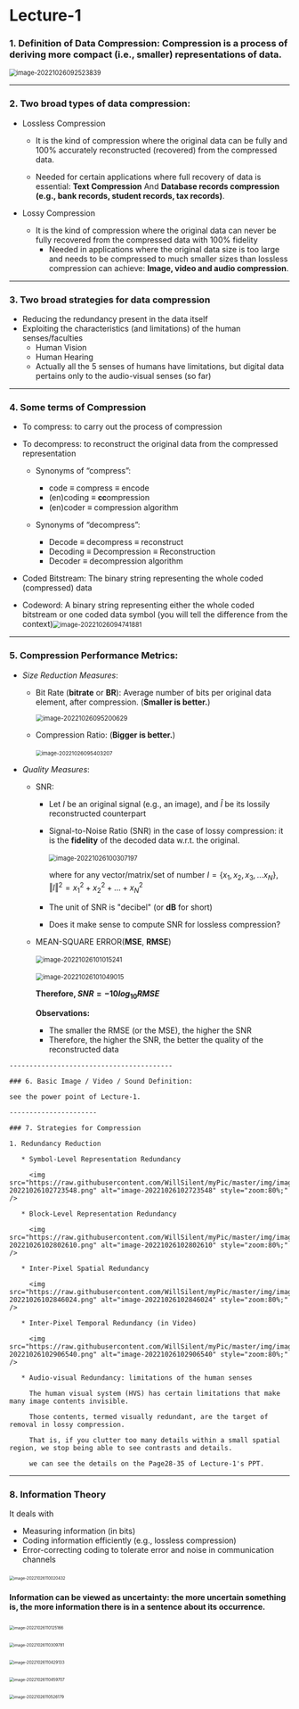 # Lecture-1

### 1. Definition of Data Compression: Compression is a process of deriving more compact (i.e., smaller) representations of data.

<img src="https://raw.githubusercontent.com/WillSilent/myPic/master/img/image-20221026092523839.png" alt="image-20221026092523839" style="zoom:80%;" />

----------------------------

### 2. Two broad types of data compression:
   * Lossless Compression

     * It is the kind of compression where the original data can be fully and 100% accurately reconstructed (recovered) from the compressed data.

     * Needed for certain applications where full recovery of data is essential: **Text Compression** And **Database records compression (e.g., bank records, student records, tax records)**.
   * Lossy Compression
     * It is the kind of compression where the original data can never be fully recovered from the compressed data with 100% fidelity
       * Needed in applications where the original data size is too large and needs to be compressed to much smaller sizes than lossless compression can achieve: **Image, video and audio compression**.

----------------------------------------------

### 3. Two broad strategies for data compression

* Reducing the redundancy present in the data itself
* Exploiting the characteristics (and limitations) of the human senses/faculties
  * Human Vision
  * Human Hearing
  * Actually all the 5 senses of humans have limitations, but digital data pertains only to the audio-visual senses (so far) 

---------------------------------------------

### 4. Some terms of Compression

 * To compress: to carry out the process of compression

 * To decompress: to reconstruct the original data from the compressed representation

    * Synonyms of “compress”:
      * code ≡ compress ≡ encode
      * (en)coding ≡ 𝐜𝐜ompression
      * (en)coder ≡ compression algorithm

    * Synonyms of “decompress”:
      * Decode ≡ decompress ≡ reconstruct
      * Decoding ≡ Decompression ≡ Reconstruction
      * Decoder ≡ decompression algorithm


 * Coded Bitstream: The binary string representing the whole coded (compressed) data

 * Codeword: A binary string representing either the whole coded bitstream or one coded data symbol (you will tell the difference from the context)<img src="https://raw.githubusercontent.com/WillSilent/myPic/master/img/image-20221026094741881.png" alt="image-20221026094741881" style="zoom:80%;" />

-------------------

### 5. Compression Performance Metrics:

   * *Size Reduction Measures*:

      * Bit Rate  (**bitrate** or **BR**): Average number of bits per original data element, after compression. (**Smaller is better.**)

        <img src="https://raw.githubusercontent.com/WillSilent/myPic/master/img/image-20221026095200629.png" alt="image-20221026095200629" style="zoom: 80%;" />

      * Compression Ratio: (**Bigger is better.**)

        ​	<img src="https://raw.githubusercontent.com/WillSilent/myPic/master/img/image-20221026095403207.png" alt="image-20221026095403207" style="zoom:67%;" />

   * *Quality Measures*:

      * SNR:

        * Let $I$ be an original signal (e.g., an image), and $\hat I$ be its lossily reconstructed counterpart

        * Signal-to-Noise Ratio (SNR) in the case of lossy compression: it is the **fidelity** of the decoded data w.r.t. the original.

          ​	<img src="https://raw.githubusercontent.com/WillSilent/myPic/master/img/image-20221026100307197.png" alt="image-20221026100307197" style="zoom:80%;" />

          where for any vector/matrix/set of number $I = \{x_1, x_2, x_3,...x_N\}$, $\Vert I \Vert^2 = x_1^2 + x_2^2 + ... + x_N^2$

        * The unit of SNR is "decibel" (or **dB** for short)

        * Does it make sense to compute SNR for lossless compression? 

      * MEAN-SQUARE ERROR(**MSE**, **RMSE**)

        ​	<img src="https://raw.githubusercontent.com/WillSilent/myPic/master/img/image-20221026101015241.png" alt="image-20221026101015241" style="zoom: 80%;" />

        ​	<img src="https://raw.githubusercontent.com/WillSilent/myPic/master/img/image-20221026101049015.png" alt="image-20221026101049015" style="zoom: 80%;" />

        **Therefore, $SNR = -10log_{10}RMSE$**

        **Observations:** 

        * The smaller the RMSE (or the MSE), the higher the SNR 
        * Therefore, the higher the SNR, the better the quality of the reconstructed data

	-----------------------------------------
	
	### 6. Basic Image / Video / Sound Definition:
	
	see the power point of Lecture-1.
	
	----------------------
	
	### 7. Strategies for Compression
	
	1. Redundancy Reduction
	
	   * Symbol-Level Representation Redundancy 
	
	     <img src="https://raw.githubusercontent.com/WillSilent/myPic/master/img/image-20221026102723548.png" alt="image-20221026102723548" style="zoom:80%;" />
	
	   * Block-Level Representation Redundancy
	
	     <img src="https://raw.githubusercontent.com/WillSilent/myPic/master/img/image-20221026102802610.png" alt="image-20221026102802610" style="zoom:80%;" />
	
	   * Inter-Pixel Spatial Redundancy
	
	     <img src="https://raw.githubusercontent.com/WillSilent/myPic/master/img/image-20221026102846024.png" alt="image-20221026102846024" style="zoom:80%;" />
	
	   * Inter-Pixel Temporal Redundancy (in Video) 
	
	     <img src="https://raw.githubusercontent.com/WillSilent/myPic/master/img/image-20221026102906540.png" alt="image-20221026102906540" style="zoom:80%;" />
	
	   * Audio-visual Redundancy: limitations of the human senses
	
	     The human visual system (HVS) has certain limitations that make many image contents invisible.
	
	     Those contents, termed visually redundant, are the target of removal in lossy compression.
	
	     That is, if you clutter too many details within a small spatial region, we stop being able to see contrasts and details.
	
	     we can see the details on the Page28-35 of Lecture-1's PPT.

---------------------------------------------------------------------

### 8. Information Theory

It deals with

* Measuring information (in bits) 
* Coding information efficiently (e.g., lossless compression) 
* Error-correcting coding to tolerate error and noise in communication channels

​	<img src="https://raw.githubusercontent.com/WillSilent/myPic/master/img/image-20221026110020432.png" alt="image-20221026110020432" style="zoom: 50%;" />

#### Information can be viewed as uncertainty: the more uncertain something is, the more information there is in a sentence about its occurrence.

​	<img src="https://raw.githubusercontent.com/WillSilent/myPic/master/img/image-20221026110125166.png" alt="image-20221026110125166" style="zoom: 50%;" />



​	<img src="https://raw.githubusercontent.com/WillSilent/myPic/master/img/image-20221026110309781.png" alt="image-20221026110309781" style="zoom: 50%;" />



​	<img src="https://raw.githubusercontent.com/WillSilent/myPic/master/img/image-20221026110429133.png" alt="image-20221026110429133" style="zoom:50%;" />



​	<img src="https://raw.githubusercontent.com/WillSilent/myPic/master/img/image-20221026110459707.png" alt="image-20221026110459707" style="zoom:50%;" />



​	<img src="https://raw.githubusercontent.com/WillSilent/myPic/master/img/image-20221026110526179.png" alt="image-20221026110526179" style="zoom:50%;" />

